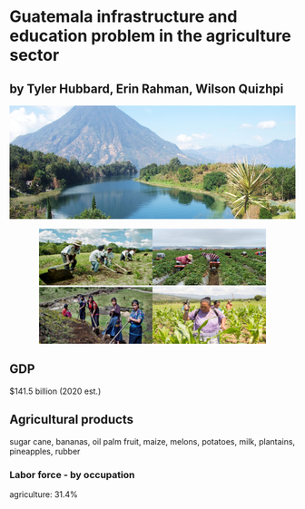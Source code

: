 
# Guatemala infrastructure and education problem in the agriculture sector

## by Tyler Hubbard, Erin Rahman, Wilson Quizhpi

<p align="center">
    <img width="800" height="200" src="images/guatemala.jpg">
         </p>
</head>
<body>
    <div>
        <p align="center">
<img width="200" height="100" src="images/farming.jpg"><img width="200" height="100" src="images/farmingmoun.png"><img width="200" height="100" src="images/womanfarming.jpg"><img width="200" height="100" src="images/womanspr.jpg">
        </p>
        
## GDP
$141.5 billion (2020 est.)
         
## Agricultural products

sugar cane, bananas, oil palm fruit, maize, melons, potatoes, milk, plantains, pineapples, rubber

### Labor force - by occupation

agriculture: 31.4%